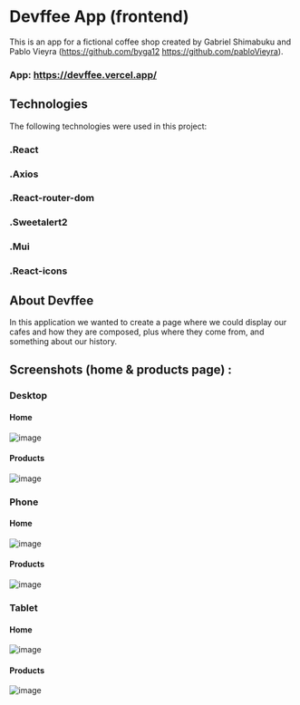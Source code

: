 # Devffee App (frontend)

This is an app for a fictional coffee shop created by Gabriel Shimabuku and Pablo Vieyra (https://github.com/byga12 https://github.com/pabloVieyra).

### App: https://devffee.vercel.app/

## Technologies
The following technologies were used in this project:
### .React
### .Axios
### .React-router-dom
### .Sweetalert2
### .Mui
### .React-icons
 
## About Devffee
In this application we wanted to create a page where we could display our cafes and how they are composed, plus where they come from, and something about our history.

## Screenshots (home & products page) : 

### Desktop
#### Home
![image](https://user-images.githubusercontent.com/91098592/158039006-8fe8a5c6-d2b4-4cfa-81cc-9ef732fa8ace.png)

#### Products
![image](https://user-images.githubusercontent.com/91098592/158039017-9b043386-cddd-432f-a3c7-46cda7e6eedb.png)

### Phone
#### Home
![image](https://user-images.githubusercontent.com/91098592/158039049-31ab6593-1eb0-41d5-9ce2-18d638b18ca9.png)

#### Products
![image](https://user-images.githubusercontent.com/91098592/158039055-e6c7571e-d377-48ab-86e8-8c4121d84fb3.png)

### Tablet
#### Home
![image](https://user-images.githubusercontent.com/91098592/158039057-aa282ff3-d414-438f-ae65-3f65fb3d00dd.png)

#### Products
![image](https://user-images.githubusercontent.com/91098592/158039063-db06ba48-43b3-4156-9070-f2b3d1bc97fc.png)



